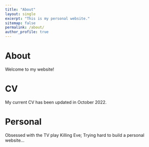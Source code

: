 ```yaml
---
title: "About"
layout: single
excerpt: "This is my personal website."
sitemap: false
permalink: /about/
author_profile: true
---
```

# About
Welcome to my website!
# CV
My current CV has been updated in October 2022.
# Personal
Obsessed with the TV play Killing Eve; Trying hard to build a personal website...